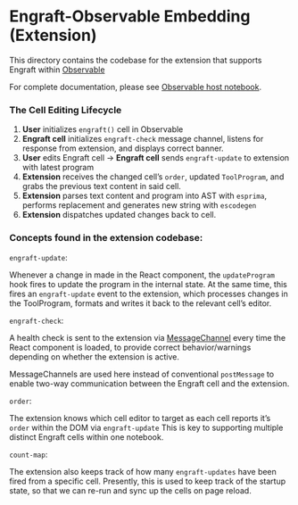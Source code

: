 # Engraft-Observable Embedding (Extension)

This directory contains the codebase for the extension that supports Engraft within
[Observable](https://observablehq.com)

For complete documentation, please see [Observable host notebook](https://observablehq.com/@wongyuhao/engraft-embed).

### The Cell Editing Lifecycle

1. **User** initializes `engraft()` cell in Observable
2. **Engraft cell** initializes `engraft-check` message channel, listens for response from extension, and displays correct banner.
3. **User** edits Engraft cell → **Engraft cell** sends `engraft-update` to extension with latest program
4. **Extension** receives the changed cell’s `order`, updated `ToolProgram`, and grabs the previous text content in said cell.
5. **Extension** parses text content and program into AST with `esprima`, performs replacement and generates new string with `escodegen`
6. **Extension** dispatches updated changes back to cell.

### Concepts found in the extension codebase:

`engraft-update`:

Whenever a change in made in the React component, the `updateProgram` hook fires to update the program in the internal state. At the same time, this fires an `engraft-update` event to the extension, which processes changes in the ToolProgram, formats and writes it back to the relevant cell’s editor.

`engraft-check`:

A health check is sent to the extension via [MessageChannel](https://developer.mozilla.org/en-US/docs/Web/API/MessageChannel) every time the React component is loaded, to provide correct behavior/warnings depending on whether the extension is active.

MessageChannels are used here instead of conventional `postMessage` to enable two-way communication between the Engraft cell and the extension.

`order`:

The extension knows which cell editor to target as each cell reports it’s `order` within the DOM via `engraft-update` This is key to supporting multiple distinct Engraft cells within one notebook.

`count-map`:

The extension also keeps track of how many `engraft-updates` have been fired from a specific cell. Presently, this is used to keep track of the startup state, so that we can re-run and sync up the cells on page reload. 